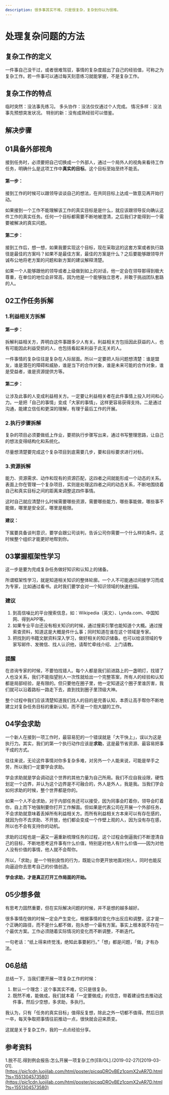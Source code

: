 ```yaml
---
description: 很多事其实不难，只是很复杂，复杂到你以为很难。
---
```


# 处理复杂问题的方法

## 复杂工作的定义

一件事自己没干过，或者很难驾驭，事情的复杂度超出了自己的经验值，可称之为复杂工作。若一件事可以通过每天刻意练习就能掌握，不是复杂工作。

## 复杂工作的特点

临时突然：没法事先练习。 多头协作：没法仅仅通过个人完成。 情况多样：没法事先预想突发状况。 特别的新：没有成熟经验可以借鉴。

## 解决步骤

## 01具备外部视角

接到任务时，必须要把自己切换成一个外部人，通过一个局外人的视角来看待工作任务，明确什么是这项工作中**真实的目标**。这个目标至始至终不能丢。

#### 第一步：

接到工作的时候可以跟领导谈谈自己的想法，在共同目标上达成一致意见再开始行动。

如果接到一个工作不能理解该工作的真实目标是是什么，就应该跟领导反向确认这件工作的真实任务。任何一个目标都需要不断地被澄清，之后我们才能得到一个需要被解决的真实问题。

#### 第二步：

接到工作后，想一想，如果我要实现这个目标，现在采取这的这套方案或者执行路径是最佳的方案吗？如果不是最佳方案，最佳的方案是什么？之后要能够跟领导开诚布公地将老方案的问题和新方案的建议解释清楚。

如果一个人能够跟他的领导或者上级做到如上的对话，他一定会在领导那得到极大尊重，在单位的地位会非常高，因为他是一个能够独立思考，并敢于挑战团队套路的人。

## 02工作任务拆解

### 1.利益相关方拆解

#### 第一步：

拆解利益相关方，弄明白这件事跟多少人有关。利益相关方包括因此获益的人，也有可能因此利益受损的人，也包括看起来利益于此无关的人。

一件事情的复杂往往是复杂在人际层面。所以一定要把人际问题想清楚：谁是盟友，谁是潜在的障碍和威胁，谁是当下的合作对象，谁是未来可能的合作对象，谁是受益者，谁是资源提供方等。

#### 第二步：

让涉及此事的人变成利益相关方。一定要让利益相关者在此件事情上投入时间和心力。一是把「自己的事情」变成「大家的事情」，这样更容易获得支持。二是通过沟通，能建立信任和更深的理解，有理于最后工作的开展。

### 2.执行步骤拆解

复杂的项目必须要做纸上作业，要把执行步骤写出来，通过书写整理思路，让自己的想法变得结构化和系统化。

尽量想清楚要完成这个复杂项目到底需要几步，要和目标要求进行对标。

### 3.资源拆解

能力、资源需求、动作和现有的资源匹配，这四者之间就能形成一个动态的关系。表面上你在管理一个复杂项目，实则是处理这四者之间的动态关系，不断地围绕着自己和真实目标之间的距离来调整这四件事情。

这时自己就应清楚什么时候需要哪些资源，需要哪些能力，哪些事能做，哪些事不能做，哪里是安全区，哪里是极限。

#### 建议：

下属要具备谈判意识，要学会跟公司谈判，告诉公司你需要一个什么样的条件。这时候整个组织才能更好地帮到你。

## 03掌握框架性学习

这一步是要为完成复杂任务做好知识和认知上的储备。

所谓框架性学习，就是知道相关知识的整体轮廓。一个人不可能通过间接学习而成为专家，比如通过看书。此时我们要学会对一个知识领域的快速扫描。

### 建议

1. 到高信噪比的平台搜索信息，如：Wikipedia（英文）、Lynda.com、中国知网、得到APP等。
2. 如果专业平台还没有相关知识的时候，通过搜索引擎也能知道个大概。通过搜索查资料，知道这是大概是件什么事；同时知道在谁在这个领域是专家。
3. 把找到的书籍文献资料深入学习，做好相关的知识储备。也可以给该领域的专家写邮件、发微信、找人认识他，请帮忙牵线介绍、上门请教。

### 提醒

在咨询专家的时候，不要怕找错人。每个人都是我们前进路上的一盏明灯，找错了人也没关系，我们不能指望别人一次性就给出一个完整答案，所有人的经验和认知都是局部经验，是有限的。但只要他在圈子里，他一定知道这个圈子里谁厉害，我们就可以沿着路标一路走下去，直到找到圈子里顶级大神。

整个过程中我们应该清楚知道我们找人的目的是完善认知，本质让高手帮你不断地建立对复杂任务目标的重新认知，而不是一个抱大腿的工作。

## 04学会求助

一个新人在接到一项工作时，最容易犯的一个错误就是「大干快上」，误以为这是执行力。其实，我们的第一个执行动作应该是**求助**，这是最节省资源、最容易把事干成的方式。

往往来说，无论这件事情对你多复杂多难，对另外一个人能来说，可能是举手之劳，所以我们一定要学会求助。

学会求助就是学会调动这个世界的其他力量为自己所用。我们不应自我设限，硬性划定一个边界，并认为这个边界是不可融合的，外人是外人，我是我。当我们学会如何求助的时候，整个世界都是你的。

如果一个人不会求助，对于内部任务还可以接受，因为同事会盯着你，领导会盯着你，自上而下地强制要你打开工作解面。但如果是代表公司在开展一个外部任务，不会求助就意味着丢掉所有利益相关方。而所有利益相关方本来可以有存在感的，就因为你不去求助、不开放，他们都会变成一个作壁上观的人，因为没有存在感，所以也不会有支持你的动机。

求助的过程也是一遍又一遍重新梳理任务的过程，这个过程会倒逼我们不断澄清自己的目标，不断地思考这件事有什么价值，特别是对他人有什么价值——因为对他人没有价值的事情，他人就不会帮你。

所以，「求助」是一个特别良性的行为，既能让你更开放地面对别人，同时也能反向逼迫你去思考自己的价值创造。

**学会求助，才是真正打开工作局面的开始。**

## 05少想多做

有思考力固然重要，但在实际解决问题的时候，并不是想的越多越好。

很多事情在做的时候一定会产生变化，根据事情的变化作出反应和调整，这才是一个正确的路径，而不是什么都不做，抱头想一个最有方案。事实上根本就不存在一个最优方案。工作必须随着实际情况的变化而不断调整，不断迭代。

一句老话：“纸上得来终觉浅，绝知此事要躬行。”「想」都是问题，「做」才有办法。

## 06总结

总结一下，当我们要开展一项复杂工作的时候：

1. 默认一个理念：这个事其实不难，它只是很复杂。
2. 既然不难，能做成，我们就本着「一定要做成」的信念，带着建设性去推动这件事，然后少空想，多求助，多执行。

我认为，只有「任务的真实目标」值得反复想，除此之外一切都不值得。然后日拱一卒，每天争取把事情往前推动一点，很快就会迎来质变。

这就是关于复杂工作，我的一点点经验分享。

## 参考资料

1.脱不花.得到例会报告:怎么开展一项复杂工作\[EB/OL\].\(2019-02-27\)\[2019-03-01\].[https://pic1cdn.luojilab.com/html/poster/picqqDROvBEz1cpmX2vAR7D.html?ts=1551304573580](https://pic1cdn.luojilab.com/html/poster/picqqDROvBEz1cpmX2vAR7D.html?ts=1551304573580)

